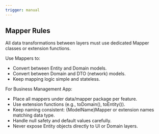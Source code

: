 ```yaml
---
trigger: manual
---
```


## Mapper Rules
All data transformations between layers must use dedicated Mapper classes or extension functions.

Use Mappers to:
  - Convert between Entity and Domain models.
  - Convert between Domain and DTO (network) models.
  - Keep mapping logic simple and stateless.

For Business Management App:
  - Place all mappers under data/mapper package per feature.
  - Use extension functions (e.g., toDomain(), toEntity()).
  - Keep naming consistent: {ModelName}Mapper or extension names matching data type.
  - Handle null safety and default values carefully.
  - Never expose Entity objects directly to UI or Domain layers.
